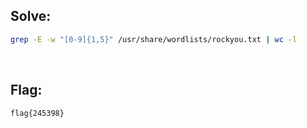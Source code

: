 ## Solve:
```bash
grep -E -w "[0-9]{1,5}" /usr/share/wordlists/rockyou.txt | wc -l
```

<br/>

## Flag:
`flag{245398}`
